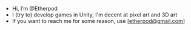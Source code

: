 - Hi, I’m @Etherpod
- I (try to) develop games in Unity, I'm decent at pixel art and 3D art
- If you want to reach me for some reason, use [etherpod@gmail.com]

<!---
Etherpod/Etherpod is a ✨ special ✨ repository because its `README.md` (this file) appears on your GitHub profile.
You can click the Preview link to take a look at your changes.
--->
